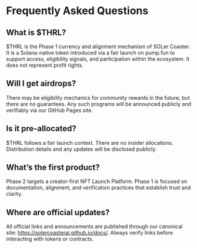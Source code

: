 # Frequently Asked Questions

## What is $THRL?
$THRL is the Phase 1 currency and alignment mechanism of SOLer Coaster. It is a Solana-native token introduced via a fair launch on pump.fun to support access, eligibility signals, and participation within the ecosystem. It does not represent profit rights.

## Will I get airdrops?
There may be eligibility mechanics for community rewards in the future, but there are no guarantees. Any such programs will be announced publicly and verifiably via our GitHub Pages site.

## Is it pre-allocated?
$THRL follows a fair launch context. There are no insider allocations. Distribution details and any updates will be disclosed publicly.

## What’s the first product?
Phase 2 targets a creator-first NFT Launch Platform. Phase 1 is focused on documentation, alignment, and verification practices that establish trust and clarity.

## Where are official updates?
All official links and announcements are published through our canonical site: https://solercoasterai.github.io/docs/. Always verify links before interacting with tokens or contracts.